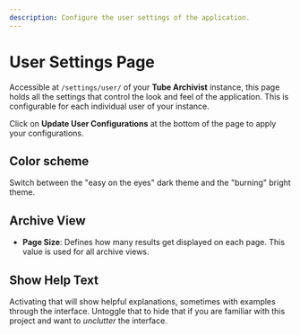```yaml
---
description: Configure the user settings of the application.
---
```


# User Settings Page
Accessible at `/settings/user/` of your **Tube Archivist** instance, this page holds all the settings that control the look and feel of the application. This is configurable for each individual user of your instance.

Click on **Update User Configurations** at the bottom of the page to apply your configurations.

## Color scheme
Switch between the "easy on the eyes" dark theme and the "burning" bright theme.

## Archive View
- **Page Size**: Defines how many results get displayed on each page. This value is used for all archive views.

## Show Help Text
Activating that will show helpful explanations, sometimes with examples through the interface. Untoggle that to hide that if you are familiar with this project and want to _unclutter_ the interface.
